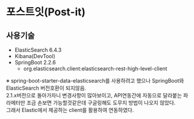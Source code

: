 # 포스트잇(Post-it)

## 사용기술
- ElasticSearch 6.4.3
- Kibana(DevTool)
- SpringBoot 2.2.6
    - org.elasticsearch.client:elasticsearch-rest-high-level-client

※ spring-boot-starter-data-elasticsearch를 사용하려고 했으나 SpringBoot와 ElasticSearch 버전호환이 되지않음.  
2.1.x버전으로 돌아가자니 변경사항이 많아보이고, API연동간에 자동으로 달라붙는 파라메터만 조금 손보면 가능할것같은데 구글링해도 도무지 방법이 나오지 않았다.  
그래서 Elastic에서 제공하는 client를 활용하여 연동하였다.

